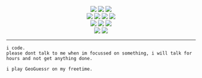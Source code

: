 
<p align="center">
  <img src="https://img.shields.io/badge/-JavaScript-black?style=flat-square&logo=javascript" />
  <img src="https://img.shields.io/badge/-php-black?style=flat-square&logo=php&logoColor=e34f26" />
  <img src="https://img.shields.io/badge/-Python-black?style=flat-square&logo=python&logoColor=1572b6" /> <br>
  <img src="https://img.shields.io/badge/-xampp-black?style=flat-square&logo=Xampp" />  
  <img src="https://img.shields.io/badge/-Vim-black?style=flat-square&logo=Vim" />  
  <img src="https://img.shields.io/badge/-PowerShell-black?style=flat-square&logo=Powershell" />  
  <img src="https://img.shields.io/badge/-Node.js-black?style=flat-square&logo=Node.js" /> <br>
  <img src="https://img.shields.io/badge/-Sublime-black?style=flat-square&logo=sublime-text" /> 
  <img src="https://img.shields.io/badge/-Termius-black?style=flat-square&logo=termius-ssh-client" /> 
  <img src="https://img.shields.io/badge/-Git-black?style=flat-square&logo=git" /> <br>
  <img src="https://img.shields.io/badge/-GitHub-black?style=flat-square&logo=github" /> 
  <img src="https://img.shields.io/badge/-npm-black?style=flat-square&logo=npm" /> 
</p>

___


```
i code.
please dont talk to me when im focussed on something, i will talk for hours and not get anything done.

i play GeoGuessr on my freetime. 
```

<!-- <hr> 
<p align="center">
  <img src="https://github.com/fxmiko/fxmiko/blob/master/assets/coding-hoodie.gif" alt="GIF is being loaded">
</p>

<hr>  -->



<!-- ## <img height="40" src="https://raw.githubusercontent.com/extgfx/extgfx/master/assets/kyubey.gif"/>  Connect With Me! 

<img align="right" height="40" src="https://raw.githubusercontent.com/fxmiko/fxmiko/master/assets/RecklessDrearyGyrfalcon.gif"/>

[![](https://img.shields.io/badge/Linktree-1de9b6?flat-square&logo=LinkTree&logoColor=white&color=gray)](https://linktr.ee/tenjinmiko)
  
[![](https://img.shields.io/badge/Ethereum-3C3C3D?style=flat-circle&logo=Ethereum&logoColor=white&color=gray)](https://github.com/fxmiko/fxmiko/blob/master/crypto.txt)  -->
